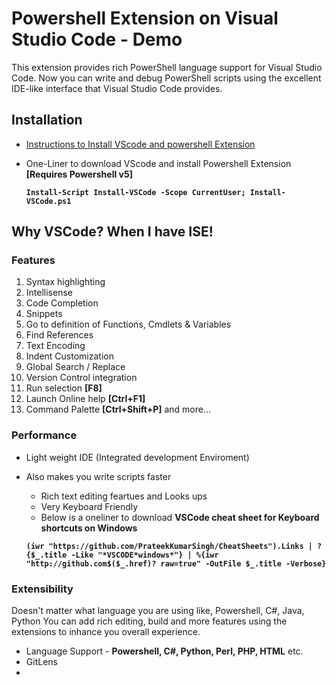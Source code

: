 # Powershell Extension on Visual Studio Code - Demo

This extension provides rich PowerShell language support for Visual Studio Code. 
Now you can write and debug PowerShell scripts using the excellent IDE-like interface that Visual Studio Code provides.

## Installation

- [Instructions to Install VScode and powershell Extension](https://github.com/PowerShell/PowerShell/blob/master/docs/learning-powershell/using-vscode.md)

- One-Liner to download VScode and install Powershell Extension **[Requires Powershell v5]**

     **`Install-Script Install-VSCode -Scope CurrentUser; Install-VSCode.ps1`**

## Why VSCode? When I have ISE!
### Features
1. Syntax highlighting
2. Intellisense
3. Code Completion
4. Snippets
5. Go to definition of Functions, Cmdlets & Variables
6. Find References
7. Text Encoding
8. Indent Customization
9. Global Search / Replace
10. Version Control integration
11. Run selection       **[F8]**
12. Launch Online help  **[Ctrl+F1]**
13. Command Palette     **[Ctrl+Shift+P]** and more...
### Performance   
- Light weight IDE (Integrated development Enviroment)    
- Also makes you write scripts faster
    * Rich text editing feartues and Looks ups
    * Very Keyboard Friendly
    * Below is a oneliner to download **VSCode cheat sheet for Keyboard shortcuts on Windows**
    
    **`(iwr "https://github.com/PrateekKumarSingh/CheatSheets").Links | ?{$_.title -Like "*VSCODE*windows*"} | %{iwr "http://github.com$($_.href)?
raw=true" -OutFile $_.title -Verbose}`**

### Extensibility
Doesn't matter what language you are using like, Powershell, C#, Java, Python
You can add rich editing, build and more features using the extensions to inhance you overall experience.

- Language Support - **Powershell, C#, Python, Perl, PHP, HTML** etc.
- GitLens
- 


